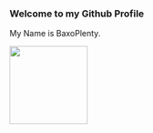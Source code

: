 ### Welcome to my Github Profile
My Name is BaxoPlenty.

<a><img height="137px" src="https://github-readme-stats.vercel.app/api?username=baxoplenty&hide_title=true&hide_border=true&show_icons=true&include_all_commits=true&count_private=true&line_height=21&text_color=000&icon_color=000&bg_color=0,ea6161,ffc64d,fffc4d,52fa5a&theme=graywhite" /><!-- wi*quL3fcV --></a>
